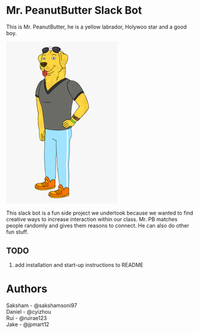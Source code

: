 # Mr. PeanutButter Slack Bot
This is Mr. PeanutButter, he is a yellow labrador, Holywoo star and a good boy.

<img src="images/mr-peanutbutter-hd.png" width="300">

This slack bot is a fun side project we undertook because we wanted to find creative ways to increase interaction within our class. Mr. PB matches people randomly and gives them reasons to connect. He can also do other fun stuff.


## TODO

1. add installation and start-up instructions to README


# Authors
Saksham - @sakshamsoni97 \
Daniel - @cyizhou \
Rui - @ruirae123 \
Jake - @jpmart12
